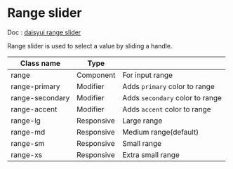 # Range slider

Doc : [daisyui range slider](https://daisyui.com/components/range/)

Range slider is used to select a value by sliding a handle.

| Class name      |   Type     |                                 |
|-----------------|------------|---------------------------------|
| range 	        | Component  | For input range                 |
| range-primary   | Modifier   | Adds `primary` color to range   |
| range-secondary | Modifier   | Adds `secondary` color to range |
| range-accent    | Modifier   | Adds `accent` color to range    |
| range-lg        | Responsive | Large range                     |
| range-md        | Responsive | Medium range(default)           |
| range-sm        | Responsive | Small range                     |
| range-xs        | Responsive | Extra small range               |

